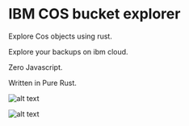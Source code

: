 # IBM COS bucket explorer

Explore Cos objects using rust. 

Explore your backups on ibm cloud.

Zero Javascript.

Written in Pure Rust.

![alt text](https://files.catbox.moe/odhihv.png)

![alt text](https://files.catbox.moe/kjl7wg.png)